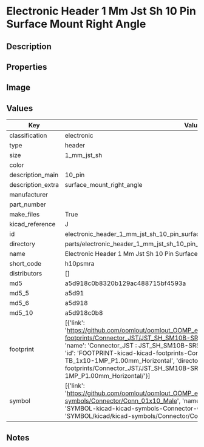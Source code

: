 # Electronic Header 1 Mm Jst Sh 10 Pin Surface Mount Right Angle

## Description

## Properties


## Image


## Values

| Key | Value |
| --- | --- |
| classification | electronic |
| type | header |
| size | 1_mm_jst_sh |
| color |  |
| description_main | 10_pin |
| description_extra | surface_mount_right_angle |
| manufacturer |  |
| part_number |  |
| make_files | True |
| kicad_reference | J |
| id | electronic_header_1_mm_jst_sh_10_pin_surface_mount_right_angle |
| directory | parts/electronic_header_1_mm_jst_sh_10_pin_surface_mount_right_angle |
| name | Electronic Header 1 Mm Jst Sh 10 Pin Surface Mount Right Angle |
| short_code | h10psmra |
| distributors | [] |
| md5 | a5d918c0b8320b129ac488715bf4593a |
| md5_5 | a5d91 |
| md5_6 | a5d918 |
| md5_10 | a5d918c0b8 |
| footprint | [{'link': 'https://github.com/oomlout/oomlout_OOMP_eda_V2/tree/main/FOOTPRINT/kicad/kicad-footprints/Connector_JST/JST_SH_SM10B-SRSS-TB_1x10-1MP_P1.00mm_Horizontal', 'name': 'Connector_JST : JST_SH_SM10B-SRSS-TB_1x10-1MP_P1.00mm_Horizontal', 'id': 'FOOTPRINT-kicad-kicad-footprints-Connector_JST-JST_SH_SM10B-SRSS-TB_1x10-1MP_P1.00mm_Horizontal', 'directory': 'FOOTPRINT/kicad/kicad-footprints/Connector_JST/JST_SH_SM10B-SRSS-TB_1x10-1MP_P1.00mm_Horizontal/'}] |
| symbol | [{'link': 'https://github.com/oomlout/oomlout_OOMP_eda_V2/tree/main/SYMBOL/kicad/kicad-symbols/Connector/Conn_01x10_Male', 'name': 'Connector : Conn_01x10_Male', 'id': 'SYMBOL-kicad-kicad-symbols-Connector-Conn_01x10_Male', 'directory': 'SYMBOL/kicad/kicad-symbols/Connector/Conn_01x10_Male/'}] |

## Notes

